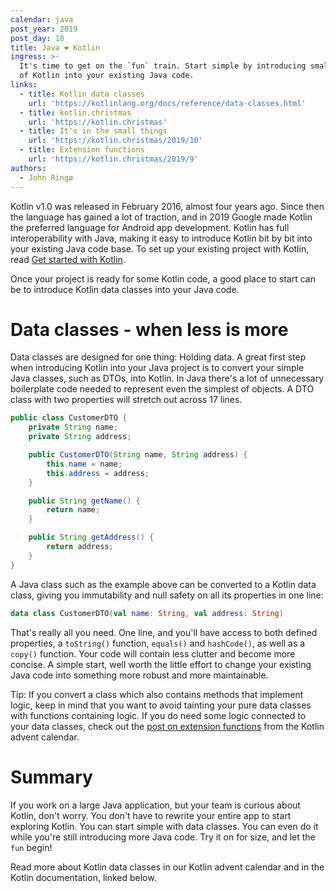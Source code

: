 ```yaml
---
calendar: java
post_year: 2019
post_day: 18
title: Java ❤️ Kotlin
ingress: >-
  It's time to get on the `fun` train. Start simple by introducing small pieces
  of Kotlin into your existing Java code.
links:
  - title: Kotlin data classes
    url: 'https://kotlinlang.org/docs/reference/data-classes.html'
  - title: kotlin.christmas
    url: 'https://kotlin.christmas'
  - title: It's in the small things
    url: 'https://kotlin.christmas/2019/10'
  - title: Extension functions
    url: 'https://kotlin.christmas/2019/9'
authors:
  - John Ringø
---
```

Kotlin v1.0 was released in February 2016, almost four years ago. Since then the language has gained a lot of traction, and in 2019 Google made Kotlin the preferred language for Android app development. Kotlin has full interoperability with Java, making it easy to introduce Kotlin bit by bit into your existing Java code base. To set up your existing project with Kotlin, read [Get started with Kotlin](https://kotlin.christmas/2019/1).

Once your project is ready for some Kotlin code, a good place to start can be to introduce Kotlin data classes into your Java code.

# Data classes - when less is more

Data classes are designed for one thing: Holding data. A great first step when introducing Kotlin into your Java project is to convert your simple Java classes, such as DTOs, into Kotlin. In Java there's a lot of unnecessary boilerplate code needed to represent even the simplest of objects. A DTO class with two properties will stretch out across 17 lines.

```java
public class CustomerDTO {
    private String name;
    private String address;

    public CustomerDTO(String name, String address) {
        this.name = name;
        this.address = address;
    }

    public String getName() {
        return name;
    }

    public String getAddress() {
        return address;
    }
}
```

A Java class such as the example above can be converted to a Kotlin data class, giving you immutability and null safety on all its properties in one line:

```kotlin
data class CustomerDTO(val name: String, val address: String)
```

That's really all you need. One line, and you'll have access to both defined properties, a `toString()` function, `equals()` and `hashCode()`, as well as a `copy()` function. Your code will contain less clutter and become more concise. A simple start, well worth the little effort to change your existing Java code into something more robust and more maintainable.

Tip: If you convert a class which also contains methods that implement logic, keep in mind that you want to avoid tainting your pure data classes with functions containing logic. If you do need some logic connected to your data classes, check out the [post on extension functions](https://kotlin.christmas/2019/9) from the Kotlin advent calendar.

# Summary

If you work on a large Java application, but your team is curious about Kotlin, don't worry. You don't have to rewrite your entire app to start exploring Kotlin. You can start simple with data classes. You can even do it while you're still introducing more Java code. Try it on for size, and let the `fun` begin!

Read more about Kotlin data classes in our Kotlin advent calendar and in the Kotlin documentation, linked below.
